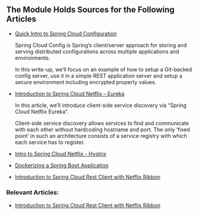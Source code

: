 ## The Module Holds Sources for the Following Articles

- [Quick Intro to Spring Cloud Configuration](http://www.nklkarthi.com/spring-cloud-configuration)

   Spring Cloud Config is Spring’s client/server approach for storing and serving distributed configurations across multiple applications and environments.

   In this write-up, we’ll focus on an example of how to setup a Git-backed config server, use it in a simple REST application server and setup a secure environment including encrypted property values.

- [Introduction to Spring Cloud Netflix – Eureka](http://www.nklkarthi.com/spring-cloud-netflix-eureka)

  In this article, we’ll introduce client-side service discovery via “Spring Cloud Netflix Eureka“.

  Client-side service discovery allows services to find and communicate with each other without hardcoding hostname and port. The only ‘fixed point’ in such an architecture consists of a service registry with which each service has to register.

- [Intro to Spring Cloud Netflix - Hystrix](http://www.nklkarthi.com/spring-cloud-netflix-hystrix)
- [Dockerizing a Spring Boot Application](http://www.nklkarthi.com/dockerizing-spring-boot-application)
- [Introduction to Spring Cloud Rest Client with Netflix Ribbon](http://www.nklkarthi.com/spring-cloud-rest-client-with-netflix-ribbon)

### Relevant Articles:
- [Introduction to Spring Cloud Rest Client with Netflix Ribbon](http://www.nklkarthi.com/spring-cloud-rest-client-with-netflix-ribbon)
